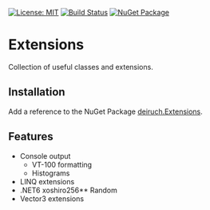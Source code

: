 [![License: MIT](https://img.shields.io/badge/License-MIT-yellow.svg)](https://opensource.org/licenses/MIT)
[![Build Status](https://github.com/deiruch/Extensions/workflows/.NET/badge.svg)](https://github.com/deiruch/Extensions/actions)
[![NuGet Package](https://img.shields.io/nuget/v/deiruch.Extensions.svg)](https://www.nuget.org/packages/deiruch.Extensions/)

# Extensions
Collection of useful classes and extensions.

## Installation
Add a reference to the NuGet Package [deiruch.Extensions](https://www.nuget.org/packages/deiruch.Extensions/).

## Features
- Console output
  - VT-100 formatting
  - Histograms
- LINQ extensions
- .NET6 xoshiro256** Random
- Vector3 extensions
